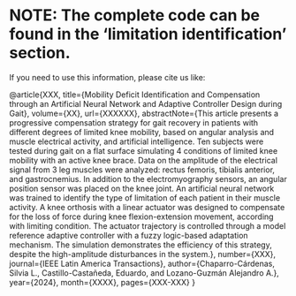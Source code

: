 

# NOTE: The complete code can be found in the ‘limitation identification’ section.


If you need to use this information, please cite us like:

@article{XXX,
  title={Mobility Deficit Identification and Compensation through an Artificial Neural Network and Adaptive Controller Design during Gait},
  volume={XX}, 
  url={XXXXXX},
  abstractNote={This article presents a progressive compensation strategy for gait recovery in patients with different degrees of limited knee mobility, based on angular analysis and muscle electrical activity, and artificial intelligence. Ten subjects were tested during gait on a flat surface simulating 4 conditions of limited knee mobility with an active knee brace. Data on the amplitude of the electrical signal from 3 leg muscles were analyzed: rectus femoris, tibialis anterior, and gastrocnemius. In addition to the electromyography sensors, an angular position sensor was placed on the knee joint. An artificial neural network was trained to identify the type of limitation of each patient in their muscle activity. A knee orthosis with a linear actuator was designed to compensate for the loss of force during knee flexion-extension movement, according with limiting condition. The actuator trajectory is controlled through a model reference adaptive controller with a fuzzy logic-based adaptation mechanism. The simulation demonstrates the efficiency of this strategy, despite the high-amplitude disturbances in the system.},
  number={XXX},
  journal={IEEE Latin America Transactions},
  author={Chaparro-Cárdenas, Silvia L., Castillo-Castañeda, Eduardo, and Lozano-Guzmán Alejandro A.},
  year={2024},
  month={XXXX},
  pages={XXX-XXX}
}

